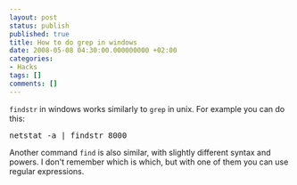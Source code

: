 ```yaml
---
layout: post
status: publish
published: true
title: How to do grep in windows
date: 2008-05-08 04:30:00.000000000 +02:00
categories:
- Hacks
tags: []
comments: []
---
```

`findstr` in windows works similarly to `grep` in unix. For example you can do this:
<pre>netstat -a | findstr 8000</pre>
Another command `find` is also similar, with slightly different syntax and powers. I don't remember which is which, but with one of them you can use regular expressions.
